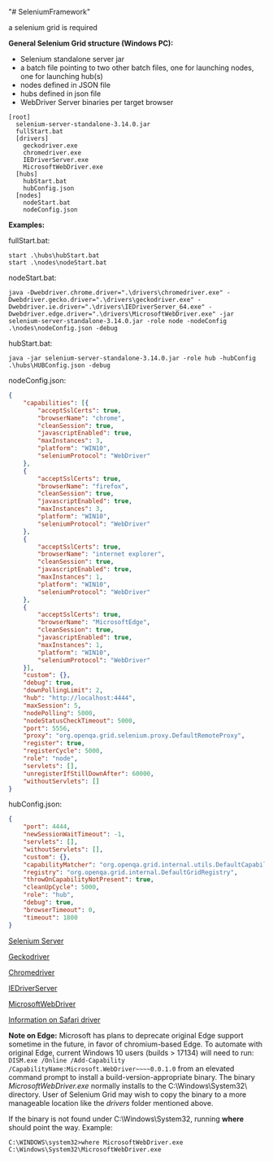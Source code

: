 "# SeleniumFramework"

a selenium grid is required

**General Selenium Grid structure (Windows PC):**
- Selenium standalone server jar
- a batch file pointing to two other batch files, one for launching nodes, one for launching hub(s)
- nodes defined in JSON file
- hubs defined in json file
- WebDriver Server binaries per target browser

```
[root]
  selenium-server-standalone-3.14.0.jar
  fullStart.bat
  [drivers]
    geckodriver.exe
    chromedriver.exe
    IEDriverServer.exe
    MicrosoftWebDriver.exe
  [hubs]
    hubStart.bat
    hubConfig.json
  [nodes]
    nodeStart.bat
    nodeConfig.json
```

**Examples:**

fullStart.bat:
```
start .\hubs\hubStart.bat
start .\nodes\nodeStart.bat
```
nodeStart.bat:
```
java -Dwebdriver.chrome.driver=".\drivers\chromedriver.exe" -Dwebdriver.gecko.driver=".\drivers\geckodriver.exe" -Dwebdriver.ie.driver=".\drivers\IEDriverServer_64.exe" -Dwebdriver.edge.driver=".\drivers\MicrosoftWebDriver.exe" -jar selenium-server-standalone-3.14.0.jar -role node -nodeConfig .\nodes\nodeConfig.json -debug
```
hubStart.bat:
```
java -jar selenium-server-standalone-3.14.0.jar -role hub -hubConfig .\hubs\HUBConfig.json -debug
```
nodeConfig.json:
```json
{
	"capabilities": [{
		"acceptSslCerts": true,
		"browserName": "chrome",
		"cleanSession": true,
		"javascriptEnabled": true,
		"maxInstances": 3,
		"platform": "WIN10",
		"seleniumProtocol": "WebDriver"
	},
	{
		"acceptSslCerts": true,
		"browserName": "firefox",
		"cleanSession": true,
		"javascriptEnabled": true,
		"maxInstances": 3,
		"platform": "WIN10",
		"seleniumProtocol": "WebDriver"
	},
	{
		"acceptSslCerts": true,
		"browserName": "internet explorer",
		"cleanSession": true,
		"javascriptEnabled": true,
		"maxInstances": 1,
		"platform": "WIN10",
		"seleniumProtocol": "WebDriver"
	},
	{
		"acceptSslCerts": true,
		"browserName": "MicrosoftEdge",
		"cleanSession": true,
		"javascriptEnabled": true,
		"maxInstances": 1,
		"platform": "WIN10",
		"seleniumProtocol": "WebDriver"
	}],
	"custom": {},
	"debug": true,
	"downPollingLimit": 2,
	"hub": "http://localhost:4444",
	"maxSession": 5,
	"nodePolling": 5000,
	"nodeStatusCheckTimeout": 5000,
	"port": 5556,
	"proxy": "org.openqa.grid.selenium.proxy.DefaultRemoteProxy",
	"register": true,
	"registerCycle": 5000,
	"role": "node",
	"servlets": [],
	"unregisterIfStillDownAfter": 60000,
	"withoutServlets": []
}
```
hubConfig.json:
```json
{
	"port": 4444,
	"newSessionWaitTimeout": -1,
	"servlets": [],
	"withoutServlets": [],
	"custom": {},
	"capabilityMatcher": "org.openqa.grid.internal.utils.DefaultCapabilityMatcher",
	"registry": "org.openqa.grid.internal.DefaultGridRegistry",
	"throwOnCapabilityNotPresent": true,
	"cleanUpCycle": 5000,
	"role": "hub",
	"debug": true,
	"browserTimeout": 0,
	"timeout": 1800
}
```

[Selenium Server](https://www.seleniumhq.org/download/)

[Geckodriver](https://github.com/mozilla/geckodriver)

[Chromedriver](http://chromedriver.chromium.org/)

[IEDriverServer](https://github.com/SeleniumHQ/selenium/wiki/InternetExplorerDriver)

[MicrosoftWebDriver](https://developer.microsoft.com/en-us/microsoft-edge/tools/webdriver/)

[Information on Safari driver](https://developer.apple.com/documentation/webkit/testing_with_webdriver_in_safari)

**Note on Edge:**
Microsoft has plans to deprecate original Edge support sometime in the future, in favor of chromium-based Edge. To automate with original Edge, current Windows 10 users (builds > 17134) will need to run:
```DISM.exe /Online /Add-Capability /CapabilityName:Microsoft.WebDriver~~~~0.0.1.0``` from an elevated command prompt to install a build-version-appropriate binary.
The binary *MicrosoftWebDriver.exe* normally installs to the C:\Windows\System32\ directory. User of Selenium Grid may wish to copy the binary to a more manageable location like the *drivers* folder mentioned above.

If the binary is not found under C:\Windows\System32, running **where** should point the way.
Example:
```
C:\WINDOWS\system32>where MicrosoftWebDriver.exe
C:\Windows\System32\MicrosoftWebDriver.exe
```

